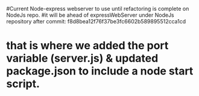 #Current Node-express webserver to use until refactoring is complete on NodeJs repo.
#it will be ahead of expressWebServer under NodeJs repository after commit: f8d8bea12f76f37be3fc6602b589895512cca1cd
# that is where we added the port variable (server.js) & updated package.json to include a node start script.
